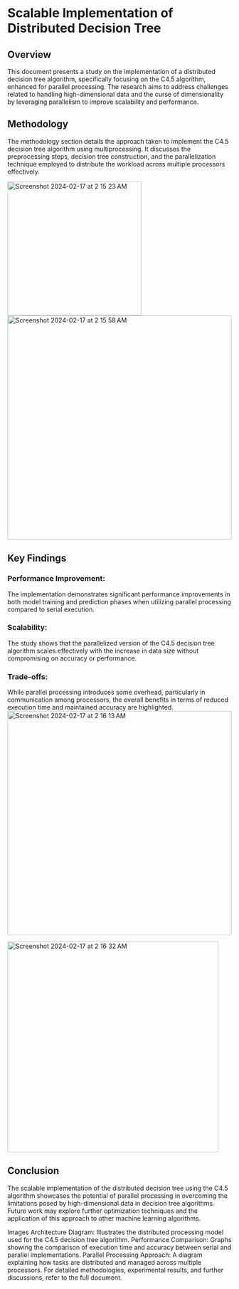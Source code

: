# Scalable Implementation of Distributed Decision Tree

## Overview
This document presents a study on the implementation of a distributed decision tree algorithm, specifically focusing on the C4.5 algorithm, enhanced for parallel processing. The research aims to address challenges related to handling high-dimensional data and the curse of dimensionality by leveraging parallelism to improve scalability and performance.

## Methodology
The methodology section details the approach taken to implement the C4.5 decision tree algorithm using multiprocessing. It discusses the preprocessing steps, decision tree construction, and the parallelization technique employed to distribute the workload across multiple processors effectively.



<img width="301" alt="Screenshot 2024-02-17 at 2 15 23 AM" src="https://github.com/Bhargavi-Chinthapatla/stock_prediction/assets/149857162/cfb9d5cf-d60f-4d60-8de7-347f94c68f5f">

<img width="504" alt="Screenshot 2024-02-17 at 2 15 58 AM" src="https://github.com/Bhargavi-Chinthapatla/stock_prediction/assets/149857162/92c71273-5da1-448e-a290-9557de666b31">


## Key Findings

### Performance Improvement: 
The implementation demonstrates significant performance improvements in both model training and prediction phases when utilizing parallel processing compared to serial execution.
### Scalability: 
The study shows that the parallelized version of the C4.5 decision tree algorithm scales effectively with the increase in data size without compromising on accuracy or performance.
### Trade-offs: 
While parallel processing introduces some overhead, particularly in communication among processors, the overall benefits in terms of reduced execution time and maintained accuracy are highlighted.
<img width="504" alt="Screenshot 2024-02-17 at 2 16 13 AM" src="https://github.com/Bhargavi-Chinthapatla/stock_prediction/assets/149857162/3d403aee-bdf1-4b67-8582-fc68ee8968a8">

<img width="474" alt="Screenshot 2024-02-17 at 2 16 32 AM" src="https://github.com/Bhargavi-Chinthapatla/stock_prediction/assets/149857162/cdb266d5-1070-487b-ad9c-501eef2d89a4">

## Conclusion
The scalable implementation of the distributed decision tree using the C4.5 algorithm showcases the potential of parallel processing in overcoming the limitations posed by high-dimensional data in decision tree algorithms. Future work may explore further optimization techniques and the application of this approach to other machine learning algorithms.

Images
Architecture Diagram: Illustrates the distributed processing model used for the C4.5 decision tree algorithm.
Performance Comparison: Graphs showing the comparison of execution time and accuracy between serial and parallel implementations.
Parallel Processing Approach: A diagram explaining how tasks are distributed and managed across multiple processors.
For detailed methodologies, experimental results, and further discussions, refer to the full document.
